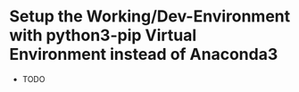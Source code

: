 # Setup the Working/Dev-Environment with python3-pip Virtual Environment instead of Anaconda3
* TODO